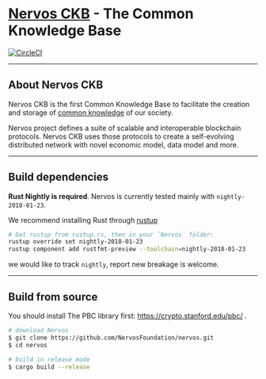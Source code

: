 # [Nervos CKB]() - The Common Knowledge Base

[![CircleCI](https://circleci.com/gh/NervosFoundation/nervos.svg?style=svg&circle-token=5e9e1e761685962d44dffa25af631e9c56151cea)](https://circleci.com/gh/NervosFoundation/nervos)

----

## About Nervos CKB

Nervos CKB is the first Common Knowledge Base to facilitate the creation and storage of [common knowledge](https://en.wikipedia.org/wiki/Common_knowledge_(logic)) of our society.

Nervos project defines a suite of scalable and interoperable blockchain protocols. Nervos CKB uses those protocols to create a self-evolving distributed network with novel economic model, data model and more.

----

## Build dependencies

**Rust Nightly is required**. Nervos is currently tested mainly with `nightly-2018-01-23`.

We recommend installing Rust through [rustup](https://www.rustup.rs/)

```bash
# Get rustup from rustup.rs, then in your `Nervos` folder:
rustup override set nightly-2018-01-23
rustup component add rustfmt-preview --toolchain=nightly-2018-01-23
```

we would like to track `nightly`, report new breakage is welcome.

----

## Build from source

You should install The PBC library first: https://crypto.stanford.edu/pbc/ .

```bash
# download Nervos
$ git clone https://github.com/NervosFoundation/nervos.git
$ cd nervos

# build in release mode
$ cargo build --release
```
